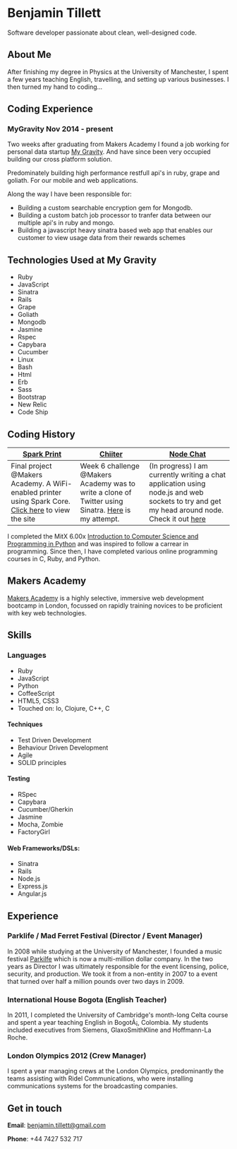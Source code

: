 Benjamin Tillett
================

Software developer passionate about clean, well-designed code.

## About Me


After finishing my degree in Physics at the University of Manchester, I spent a few years teaching English, travelling, and setting up various businesses. I then turned my hand to coding...

## Coding Experience

### MyGravity Nov 2014 - present

Two weeks after graduating from Makers Academy I found a job working for personal data 
startup [My Gravity](https://mygravity.co/). And have since been very occupied building our cross platform solution. 

Predominately building high performance restfull api's in ruby, grape and goliath. For our mobile and web applications. 

Along the way I have been responsible for:
* Building a custom searchable encryption gem for Mongodb.
* Building a custom batch job processor to tranfer data between our multiple api's in ruby and mongo. 
* Building a javascript heavy sinatra based web app that enables our customer to view usage data from their rewards schemes  


## Technologies Used at My Gravity

* Ruby 
* JavaScript 
* Sinatra
* Rails 
* Grape
* Goliath
* Mongodb 
* Jasmine
* Rspec
* Capybara
* Cucumber
* Linux
* Bash
* Html
* Erb
* Sass
* Bootstrap
* New Relic
* Code Ship

## Coding History 


| [Spark Print](https://github.com/MakersSpark/Maker-Spark-Server) | [Chiiter](https://github.com/benjamintillett/chitter) | [Node Chat](https://github.com/benjamintillett/node_chat) |
|-----------------|--------- |---------- |
| Final project @Makers Academy. A WiFi-enabled printer using Spark Core. [Click here](http://spark-print-staging.herokuapp.com/) to view the site | Week 6 challenge @Makers Academy was to write a clone of Twitter using Sinatra. [Here](https://benschitter.herokuapp.com/) is my attempt.| (In progress) I am currently writing a chat application using node.js and web sockets to try and get my head around node. Check it out [here](https://cryptic-retreat-7314.herokuapp.com/)

I completed the MitX 6.00x [Introduction to Computer Science and Programming in Python]( 
https://www.edx.org/course/mitx/mitx-6-00-1x-introduction-computer-2841#.VFIWUFOsWwE) and was inspired to follow a carrear in programming. Since then, I have completed various online programming courses in C, Ruby, and Python. 

## Makers Academy

[Makers Academy](http://www.makersacademy.com/) is a highly selective, immersive web development bootcamp in London, focussed on rapidly training novices to be proficient with key web technologies.

## Skills


### Languages

* Ruby 
* JavaScript
* Python
* CoffeeScript
* HTML5, CSS3
* Touched on: Io, Clojure, C++, C 

#### Techniques

* Test Driven Development
* Behaviour Driven Development
* Agile
* SOLID principles 

#### Testing

* RSpec
* Capybara 
* Cucumber/Gherkin
* Jasmine 
* Mocha, Zombie
* FactoryGirl

#### Web Frameworks/DSLs:

* Sinatra
* Rails 
* Node.js
* Express.js
* Angular.js


## Experience 


### Parklife / Mad Ferret Festival (Director / Event Manager)

In 2008 while studying at the University of Manchester, I founded a music festival [Parkilfe](http://www.parklife.uk.com/index.php) which is now  a multi-million dollar company. In the two years as Director I was ultimately responsible for the event licensing, police, security, and production. We took it from a non-entity in 2007 to a event that turned over half a million pounds over two days in 2009.  


### International House Bogota (English Teacher)

In 2011, I completed the University of Cambridge's month-long Celta course and spent a year teaching English in BogotÃ¡, Colombia. My students included executives from Siemens, GlaxoSmithKline and Hoffmann-La Roche.


### London Olympics 2012 (Crew Manager)

I spent a year managing crews at the London Olympics, predominantly the teams assisting with Ridel Communications, who were installing communications systems for the broadcasting companies.


## Get in touch


**Email**: [benjamin.tillett@gmail.com](mailto:benjamin.tillett@gmail.com)

**Phone**: +44 7427 532 717
